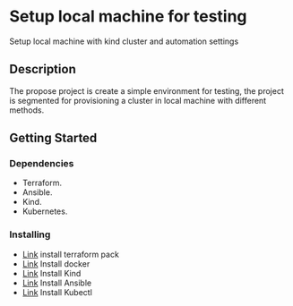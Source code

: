 # Setup local machine for testing

Setup local machine with kind cluster and automation settings

## Description

The propose project is create a simple environment for testing, the project is segmented for
provisioning a cluster in local machine with different methods.
## Getting Started

### Dependencies

* Terraform.
* Ansible.
* Kind.
* Kubernetes.


### Installing

* [Link](https://developer.hashicorp.com/terraform/tutorials/aws-get-started/install-cli) install terraform pack
* [Link](https://gist.github.com/guilhermelinhares/9a6fac8b02569fa174e17a3e1de834e3) Install docker
* [Link](https://kind.sigs.k8s.io/docs/user/quick-start/#installation) Install Kind
* [Link](https://gist.github.com/guilhermelinhares/e1d186d3f3166d743113be4469389829) Install Ansible
* [Link](https://gist.github.com/guilhermelinhares/c06853c0565c1b02f4c98b1c209e13a4) Install Kubectl
